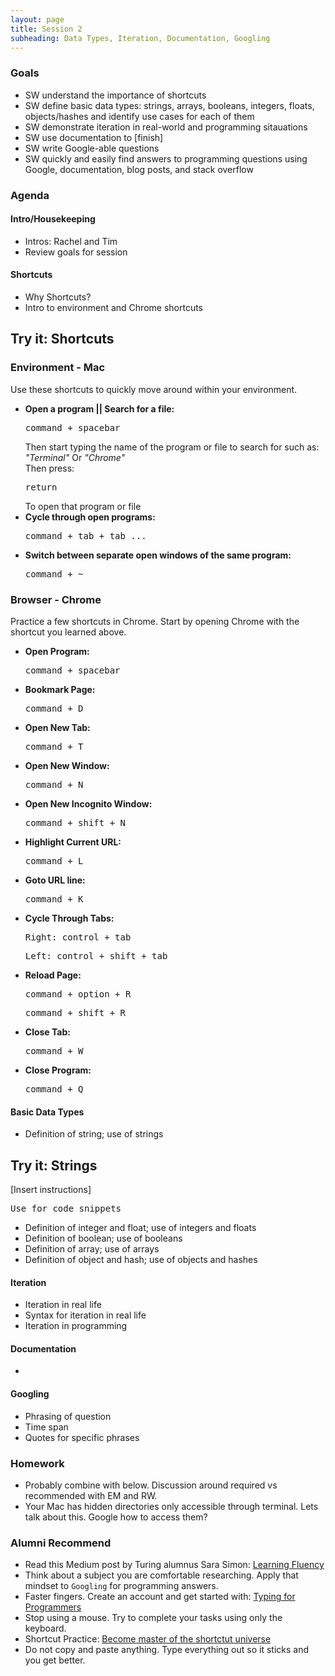 ```yaml
---
layout: page
title: Session 2
subheading: Data Types, Iteration, Documentation, Googling
---
```


### Goals
* SW understand the importance of shortcuts
* SW define basic data types: strings, arrays, booleans, integers, floats, objects/hashes and identify use cases for each of them
* SW demonstrate iteration in real-world and programming sitauations
* SW use documentation to [finish]
* SW write Google-able questions
* SW quickly and easily find answers to programming questions using Google, documentation, blog posts, and stack overflow


### Agenda

#### Intro/Housekeeping 

* Intros: Rachel and Tim
* Review goals for session

#### Shortcuts

* Why Shortcuts? 
* Intro to environment and Chrome shortcuts

<div class="try-it">
  <h2>Try it: Shortcuts</h2>
  <h3>Environment - Mac </h3>
  <p>Use these shortcuts to quickly move around within your environment.</p>
  <ul>
    <li>
      <strong>Open a program || Search for a file:</strong>
      <pre>command + spacebar</pre>
      Then start typing the name of the program or file to search for such as:<br>
      <i>"Terminal"</i> Or <i>"Chrome"</i><br>
      Then press:<br>
      <pre>return</pre>
      To open that program or file
    </li>
    <li>
      <strong>Cycle through open programs:</strong>
      <pre>command + tab + tab ...</pre>
    </li>
    <li>
      <strong>Switch between separate open windows of the same program:</strong>
      <pre>command + ~</pre>
    </li>
  </ul>
  <h3>Browser - Chrome</h3>
  <p>Practice a few shortcuts in Chrome. Start by opening Chrome with the shortcut you learned above.</p>
  <ul>
    <li>
      <strong>Open Program:</strong>
      <pre>command + spacebar</pre>
    </li>
    <li>
      <strong>Bookmark Page:</strong>
      <pre>command + D</pre>
    </li>
    <li>
      <strong>Open New Tab:</strong>
      <pre>command + T</pre>
    </li>
    <li>
      <strong>Open New Window:</strong>
      <pre>command + N</pre>
    </li>
    <li>
      <strong>Open New Incognito Window:</strong>
      <pre>command + shift + N</pre>
    </li>
    <li>
      <strong>Highlight Current URL:</strong>
      <pre>command + L</pre>
    </li>
    <li>
      <strong>Goto URL line:</strong>
      <pre>command + K</pre>
    </li>
    <li>
      <strong>Cycle Through Tabs:</strong>
      <pre>Right: control + tab</pre>
      <pre>Left: control + shift + tab</pre>
    </li>
    <li>
      <strong>Reload Page:</strong>
      <pre>command + option + R</pre>
      <pre>command + shift + R</pre>
    </li>
    <li>
      <strong>Close Tab:</strong>
      <pre>command + W</pre>
    </li>
    <li>
      <strong>Close Program:</strong>
      <pre>command + Q</pre>
    </li>   
  </ul>
</div>

#### Basic Data Types 

* Definition of string; use of strings

<div class="try-it">
<h2>Try it: Strings</h2>

<p>[Insert instructions]</p>

<pre>Use for code snippets</pre>
</div>

* Definition of integer and float; use of integers and floats
* Definition of boolean; use of booleans
* Definition of array; use of arrays
* Definition of object and hash; use of objects and hashes

#### Iteration

* Iteration in real life
* Syntax for iteration in real life
* Iteration in programming


#### Documentation

* 


#### Googling

* Phrasing of question
* Time span
* Quotes for specific phrases


### Homework
* Probably combine with below. Discussion around required vs recommended with EM and RW.
* Your Mac has hidden directories only accessible through terminal. Lets talk about this. Google how to access them?

### Alumni Recommend
* Read this Medium post by Turing alumnus Sara Simon: <a href="https://medium.com/@sarambsimon/learning-fluency-672988a7ae52">Learning Fluency</a>
* Think about a subject you are comfortable researching. Apply that mindset to `Googling` for programming answers.
* Faster fingers. Create an account and get started with: <a href="https://typing.io/">Typing for Programmers</a>
* Stop using a mouse. Try to complete your tasks using only the keyboard.
* Shortcut Practice: <a href="https://www.shortcutfoo.com/">Become master of the shortctut universe</a>
* Do not copy and paste anything. Type everything out so it sticks and you get better.
